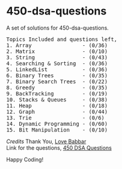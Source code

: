 # 450-dsa-questions
A set of solutions for 450-dsa-questions.

<pre>
Topics Included and questions left,
1. Array                - (0/36)
2. Matrix               - (0/10)
3. String               - (0/43)
4. Searching & Sorting  - (0/36)
5. LinkedList           - (0/36)
6. Binary Trees         - (0/35)
7. Binary Search Trees  - (0/22)
8. Greedy               - (0/35)
9. BackTracking         - (0/19)
10. Stacks & Queues     - (0/38)
11. Heap                - (0/18)
12. Graph               - (0/44)
13. Trie                - (0/6)
14. Dynamic Programming - (0/60)
15. Bit Manipulation    - (0/10)
</pre>

*Credits*
Thank You, [Love Babbar](https://www.youtube.com/channel/UCQHLxxBFrbfdrk1jF0moTpw) <br>
Link for the questions, [450 DSA Questions](https://drive.google.com/file/d/1FMdN_OCfOI0iAeDlqswCiC2DZzD4nPsb/view) <br>

Happy Coding!
